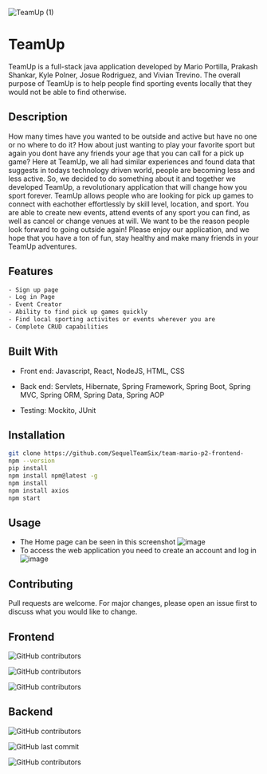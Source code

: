![TeamUp (1)](https://user-images.githubusercontent.com/75400065/159744121-2d1635b9-9cbe-41c7-8ed9-43c363f2845f.gif)


# TeamUp

TeamUp is a full-stack java application developed by Mario Portilla, Prakash Shankar, Kyle Polner, Josue Rodriguez, and Vivian Trevino. The overall purpose of TeamUp is to help people find sporting events locally that they would not be able to find otherwise. 
## Description

How many times have you wanted to be outside and active but have no one or no where to do it? How about just wanting to play your favorite sport but again you dont have any friends your age that you can call for a pick up game? Here at TeamUp, we all had similar experiences and found data that suggests in todays technology driven world, people are becoming less and less active. So, we decided to do something about it and together we developed TeamUp, a revolutionary application that will change how you sport forever. TeamUp allows people who are looking for pick up games to connect with eachother effortlessly by skill level, location, and sport. You are able to create new events, attend events of any sport you can find, as well as cancel or change venues at will. We want to be the reason people look forward to going outside again!
Please enjoy our application, and we hope that you have a ton of fun, stay healthy and make many friends in your TeamUp adventures.

## Features

```bash
- Sign up page
- Log in Page
- Event Creator
- Ability to find pick up games quickly
- Find local sporting activites or events wherever you are
- Complete CRUD capabilities
```

## Built With

- Front end:
Javascript, React, NodeJS, HTML, CSS

- Back end:
Servlets, Hibernate, Spring Framework, Spring Boot, Spring MVC, Spring ORM, Spring Data, Spring AOP  

- Testing:
Mockito, JUnit


## Installation

```bash
git clone https://github.com/SequelTeamSix/team-mario-p2-frontend-
npm --version
pip install 
npm install npm@latest -g
npm install 
npm install axios
npm start
```


## Usage

- The Home page can be seen in this screenshot
![image](https://user-images.githubusercontent.com/75400065/160510520-7ed3d41f-f6f1-4208-aae3-e4ef9a248ea7.png)
- To access the web application you need to create an account and log in
![image](https://user-images.githubusercontent.com/75400065/160512799-be6210ea-f269-4b8a-8b1d-5bb4f3950236.png)


## Contributing
Pull requests are welcome. For major changes, please open an issue first to discuss what you would like to change.




## Frontend 

![GitHub contributors](https://img.shields.io/github/commit-activity/y/SequelTeamSix/team-mario-p2-frontend-)

![GitHub contributors](https://img.shields.io/github/last-commit/SequelTeamSix/team-mario-p2-frontend-)

![GitHub contributors](https://img.shields.io/github/contributors/SequelTeamSix/team-mario-p2-frontend-)



## Backend 

![GitHub contributors](https://img.shields.io/github/commit-activity/y/SequelTeamSix/team-mario-p2-backend)

![GitHub last commit](https://img.shields.io/github/last-commit/SequelTeamSix/team-mario-p2-backend)

![GitHub contributors](https://img.shields.io/github/contributors/SequelTeamSix/team-mario-p2-backend)
